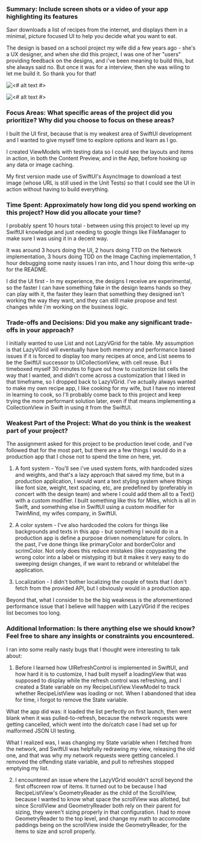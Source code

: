 ### Summary: Include screen shots or a video of your app highlighting its features


Savr downloads a list of recipes from the internet, and displays them in a minimal, picture 
focused UI to help you decide what you want to eat. 

The design is based on a school project my wife did a few years ago - she's a UX designer, 
and when she did this project, I was one of her "users" providing feedback on the designs,
and i've been meaning to build this, but she always said no. But once it was for a interview, 
then she was wiling to let me build it. So thank you for that! 

![<# alt text #>](README/Savr%20-%20Scrolled.png "Savr - Scrolled.png")

![<# alt text #>](README/Savr%20-%20Refreshing.png "Savr - Refreshing.png")


### Focus Areas: What specific areas of the project did you prioritize? Why did you choose to focus on these areas?


I built the UI first, because that is my weakest area of SwiftUI development and I wanted 
to give myself time to explore options and learn as I go. 

I created ViewModels with testing data so I could see the layouts and items in action, in 
both the Content Preview, and in the App, before hooking up any data or image caching. 

My first version made use of SwiftUI's AsyncImage to download a test image (whose URL is 
still used in the Unit Tests) so that I could see the UI in action without having to build everything. 


### Time Spent: Approximately how long did you spend working on this project? How did you allocate your time?


I probably spent 10 hours total - between using this project to level up my SwiftUI knowledge 
and just needing to google things like FileManager to make sure I was using it in a decent way.

It was around 3 hours doing the UI, 2 hours doing TTD on the Network implementation, 
3 hours doing TDD on the Image Caching implementation, 1 hour debugging some nasty issues I ran into,
and 1 hour doing this write-up for the README. 

I did the UI first - In my experience, the designs I receive are experimental, so the faster 
I can have something fake in the design teams hands so they can play with it, the faster they 
learn that something they designed isn't working the way they want, and they can still make 
propose and test changes while i'm working on the business logic. 


### Trade-offs and Decisions: Did you make any significant trade-offs in your approach?


I initially wanted to use List and not LazyVGrid for the table. My assumption is that LazyVGrid 
will eventually have both memory and performance based issues if it is forced to display too 
many recipes at once, and List seems to be the SwiftUI successor to UICollectionView, with
cell reuse. But I timeboxed myself 30 minutes to figure out how to customize list cells the 
way that I wanted, and didn't come across a customization that I liked in that timeframe, 
so I dropped back to LazyVGrid. I've actually always wanted to make my own recipe app, 
I like cooking for my wife, but I have no interest in learning to cook, so I'll probably 
come back to this project and keep trying the more performant solution later, even if that means
implementing a CollectionView in Swift in using it from the SwiftUI. 


### Weakest Part of the Project: What do you think is the weakest part of your project?


The assignment asked for this project to be production level code, and I've followed that 
for the most part, but there are a few things I would do in a production app that I chose 
not to spend the time on here, yet. 

1) A font system - You'll see i've used system fonts, with hardcoded sizes and weights, and
that's a lazy approach that saved my time, but in a production application, I would want a text
styling system where things like font size, weight, text spacing, etc, are predefined by 
(preferably in concert with the design team) and where I could add them all to a Text() 
with a custom modifier. I built something like this for Miles, which is all in Swift, and 
something else in SwiftUI using a custom modifier for TwinMind, my wifes company, in SwiftUI.

2) A color system - I've also hardcoded the colors for things like backgrounds and texts in 
this app - but something I would do in a production app is define a purpose driven nomenclature
for colors. In the past, I've done things like primaryColor and borderColor and scrimColor.
Not only does this reduce mistakes (like copypasting the wrong color into a label or mistyping it)
but it makes it very easy to do sweeping design changes, if we want to rebrand or whitelabel 
the application.

3) Localization - I didn't bother localizing the couple of texts that I don't fetch from the 
provided API, but I obviously would in a production app. 

Beyond that, what I consider to be the big weakness is the aforementioned performance issue 
that I believe will happen with LazyVGrid if the recipes list becomes too long. 


### Additional Information: Is there anything else we should know? Feel free to share any insights or constraints you encountered.


I ran into some really nasty bugs that I thought were interesting to talk about:

1) Before I learned how UIRefreshControl is implemented in SwiftUI, and how hard it is to 
customize, I had built myself a loadingView that was supposed to display while the refresh 
control was refreshing, and I created a State variable on my RecipeListView.ViewModel to track
whether RecipeListView was loading or not. When I abandoned that idea for time, i forgot to
remove the State variable. 

What the app did was: it loaded the list perfectly on first launch, then went blank when it
was pulled-to-refresh, because the network requests were getting cancelled, which went into 
the do/catch case I had set up for malformed JSON UI testing. 

What I realized was, I was changing my State variable when I fetched from the network, and SwiftUI
was helpfully redrawing my view, releasing the old one, and that was why my network requests 
were getting canceled. I removed the offending state variable, and pull to refreshes stopped 
emptying my list. 

2) I encountered an issue where the LazyVGrid wouldn't scroll beyond the first offscreen row of items. 
It turned out to be because I had RecipeListView's GeometryReader as the child of the ScrollView,
because I wanted to know what space the scrollView was allotted, but since ScrollView and 
GeometryReader both rely on their parent for sizing, they weren't sizing properly in that 
configuration. I had to move GeometryReader to the top level, and change my math to accomodate
paddings being on the scrollView inside the GeometryReader, for the items to size and scroll properly.
